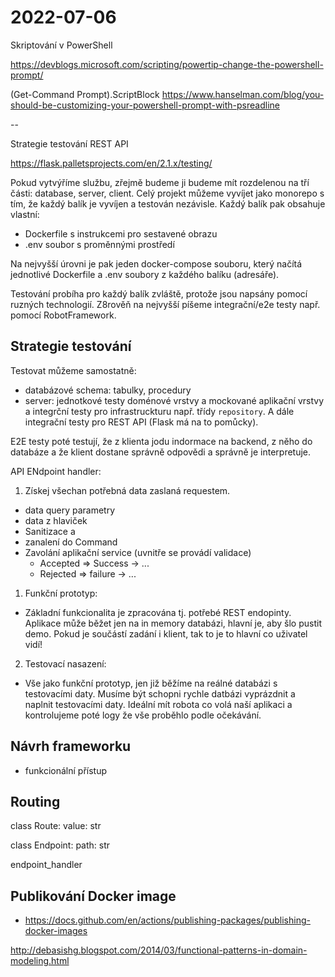 # 2022-07-06

Skriptování v PowerShell

<https://devblogs.microsoft.com/scripting/powertip-change-the-powershell-prompt/>

(Get-Command Prompt).ScriptBlock
<https://www.hanselman.com/blog/you-should-be-customizing-your-powershell-prompt-with-psreadline>

--

Strategie testování REST API

<https://flask.palletsprojects.com/en/2.1.x/testing/>

Pokud vytvýříme službu, zřejmě budeme ji budeme mít rozdelenou na tří části: database, server, client. Celý projekt můžeme vyvíjet jako monorepo s tím, že každý balík je vyvíjen a testován nezávisle. Každý balík pak obsahuje vlastní:

- Dockerfile s instrukcemi pro sestavené obrazu
- .env soubor s proměnnými prostředí

Na nejvyšší úrovni je pak jeden docker-compose souboru, který načítá jednotlivé Dockerfile a .env soubory z každého balíku (adresáře).

Testování probíha pro každý balík zvláště, protože jsou napsány pomocí ruzných technologií. Z8rověň na nejvyšší píšeme integrační/e2e testy např. pomocí RobotFramework.

## Strategie testování

Testovat můžeme samostatně:

- databázové schema: tabulky, procedury
- server: jednotkové testy doménové vrstvy a mockované aplikační vrstvy a integrční testy pro infrastruckturu např. třídy `repository`.
  A dále integrační testy pro REST API (Flask má na to pomůcky).

E2E testy poté testují, že z klienta jodu indormace na backend, z něho do databáze a že klient dostane správně odpovědi a správně je interpretuje.

API ENdpoint handler:

1. Získej všechan potřebná data zaslaná requestem.

- data query parametry
- data z hlaviček
- Sanitizace a
- zanalení do Command
- Zavolání aplikační service (uvnitře se provádí validace)
  - Accepted => Success -> ...
  - Rejected => failure -> ...

1. Funkční prototyp:

- Základní funkcionalita je zpracována tj. potřebé REST endopinty. Aplikace může běžet jen na in memory databázi,
  hlavní je, aby šlo pustit demo. Pokud je součástí zadání i klient, tak to je to hlavní co uživatel vidí!

2. Testovací nasazení:

- Vše jako funkční prototyp, jen již běžíme na reálné databázi s testovacími daty. Musíme být schopni rychle datbázi vyprázdnit a naplnit testovacími daty. Ideální
  mít robota co volá naší aplikaci a kontrolujeme poté logy
  že vše proběhlo podle očekávání.

## Návrh frameworku

- funkcionální přístup

## Routing

class Route:
value: str

class Endpoint:
path: str

endpoint_handler

## Publikování Docker image

- <https://docs.github.com/en/actions/publishing-packages/publishing-docker-images>

<http://debasishg.blogspot.com/2014/03/functional-patterns-in-domain-modeling.html>

